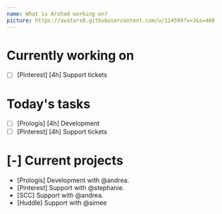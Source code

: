 ```yaml
---
name: What is Arshad working on?
picture: https://avatars0.githubusercontent.com/u/124599?v=3&s=460
---
```


# Currently working on

* [ ] [Pinterest] [4h] Support tickets

# Today's tasks

* [ ] [Prologis] [4h] Development
* [ ] [Pinterest] [4h] Support tickets

# [-] Current projects

* [Prologis] Development with @andrea.
* [Pinterest] Support with @stephanie.
* [SCC] Support with @andrea.
* [Huddle] Support with @aimee

